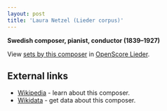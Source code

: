 ```yaml
---
layout: post
title: 'Laura Netzel (Lieder corpus)'
---
```


__Swedish composer, pianist, conductor (1839–1927)__

View [sets by this composer] in [OpenScore Lieder].

[sets by this composer]: https://musescore.com/openscore-lieder-corpus/sets?order=title&text=Netzel,+Laura
[OpenScore Lieder]: https://musescore.com/openscore-lieder-corpus

## External links

- [Wikipedia] - learn about this composer.
- [Wikidata] - get data about this composer.

[Wikipedia]: https://en.wikipedia.org/wiki/Laura_Netzel
[Wikidata]: https://www.wikidata.org/wiki/Q4989335
